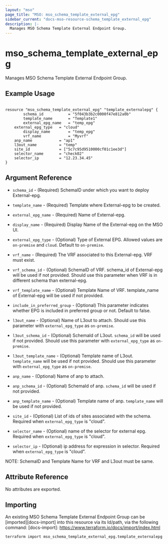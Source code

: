 ```yaml
---
layout: "mso"
page_title: "MSO: mso_schema_template_external_epg"
sidebar_current: "docs-mso-resource-schema_template_external_epg"
description: |-
  Manages MSO Schema Template External Endpoint Group.
---
```


# mso_schema_template_external_epg #

Manages MSO Schema Template External Endpoint Group.

## Example Usage ##

```hcl

resource "mso_schema_template_external_epg" "template_externalepg" {
		schema_id           = "5f043b3b2c0000f47e812a0b"
		template_name       = "Template1"
		external_epg_name   = "temp_epg"
    external_epg_type   = "cloud"
		display_name        = "temp_epg"
		vrf_name            = "Myvrf"
    anp_name            = "ap1"
    l3out_name          = "temp"
    site_id             = ["5c7c95d9510000cf01c1ee3d"]
    selector_name       = "check02"
    selector_ip         = "12.23.34.45"
}

```

## Argument Reference ##

* `schema_id` - (Required) SchemaID under which you want to deploy External-epg.
* `template_name` - (Required) Template where External-epg to be created.
* `external_epg_name` - (Required) Name of External-epg.
* `display_name` - (Required) Display Name of the External-epg on the MSO UI.
* `external_epg_type` - (Optional) Type of External EPG. Allowed values are `on-premise` and `cloud`. Default to `on-premise`.
* `vrf_name` - (Required) The VRF associated to this External-epg. VRF must exist.
* `vrf_schema_id` - (Optional) SchemaID of VRF. schema_id of External-epg will be used if not provided. Should use this parameter when VRF is in different schema than external-epg.
* `vrf_template_name` - (Optional) Template Name of VRF. template_name of External-epg will be used if not provided.
* `include_in_preferred_group` - (Optional) This parameter indicates whether EPG is included in preferred group or not. Default to false.
* `l3out_name` - (Optional) Name of L3out to attach. Should use this parameter with `external_epg_type` as `on-premise`.
* `l3out_schema_id` - (Optional) SchemaId of L3out. `schema_id` will be used if not provided. Should use this parameter with `external_epg_type` as `on-premise`.
* `l3out_template_name` - (Optional) Template name of L3out. `template_name` will be used if not provided. Should use this parameter with `external_epg_type` as `on-premise`.
* `anp_name` - (Optional) Name of anp to attach.
* `anp_schema_id` - (Optional) SchemaId of anp. `schema_id` will be used if not provided.
* `anp_template_name` - (Optional) Template name of anp. `template_name` will be used if not provided.

* `site_id` - (Optional) List of ids of sites associated with the schema. Required when `external_epg_type` is "cloud".
* `selector_name` - (Optional) name of the selector for external epg. Required when `external_epg_type` is "cloud".
* `selector_ip` - (Optional) ip address for expression in selector. Required when `external_epg_type` is "cloud".

NOTE: SchemaID and Template Name for VRF and L3out must be same.


## Attribute Reference ##

No attributes are exported.

## Importing ##

An existing MSO Schema Template External Endpoint Group can be [imported][docs-import] into this resource via its Id/path, via the following command: [docs-import]: <https://www.terraform.io/docs/import/index.html>

```bash
terraform import mso_schema_template_external_epg.template_externalepg {schema_id}/template/{template_name}/externalEPG/{external_epg_name}
```